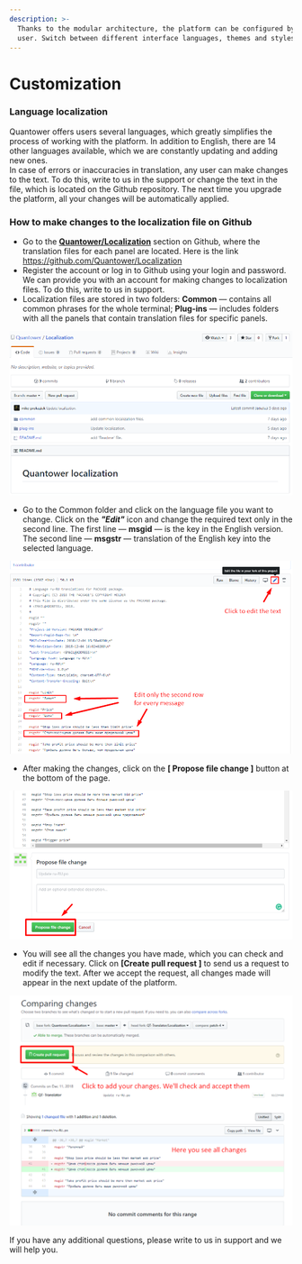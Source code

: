 ```yaml
---
description: >-
  Thanks to the modular architecture, the platform can be configured by the
  user. Switch between different interface languages, themes and styles.
---
```


# Customization

### Language localization

Quantower offers users several languages, which greatly simplifies the process of working with the platform. In addition to English, there are 14 other languages available, which we are constantly updating and adding new ones.  
In case of errors or inaccuracies in translation, any user can make changes to the text. To do this, write to us in the support or change the text in the file, which is located on the Github repository. The next time you upgrade the platform, all your changes will be automatically applied.

### How to make changes to the localization file on Github

* Go to the [**Quantower/Localization**](https://github.com/Quantower/Localization) section on Github, where the translation files for each panel are located. Here is the link  [https://github.com/Quantower/Localization ](https://github.com/Quantower/Localization%20) 
* Register the account or log in to Github using your login and password. We can provide you with an account for making changes to localization files. To do this, write to us in support. 
* Localization files are stored in two folders:     **Common** — contains all common phrases for the whole terminal;     **Plug-ins** — includes folders with all the panels that contain translation files for specific panels. 

![There are two folders with localization files &#x2014; Common and Plugins](.gitbook/assets/quantower-localization.png)

* Go to the Common folder and click on the language file you want to change. Click on the _**"Edit"**_ icon and change the required text only in the second line. The first line — **msgid** — is the key in the English version. The second line — **msgstr** — translation of the English key into the selected language.

![Edit the text for each key](.gitbook/assets/edit-localization.png)

* After making the changes, click on the **\[ Propose file change \]** button at the bottom of the page.

![After editing, click on the Propose file change button](.gitbook/assets/propose-the-change.png)

* You will see all the changes you have made, which you can check and edit if necessary. Click on **\[Create pull request \]** to send us a request to modify the text. After we accept the request, all changes made will appear in the next update of the platform.

![Compare your changes and send the request](.gitbook/assets/request-your-changes.png)

If you have any additional questions, please write to us in support and we will help you.

